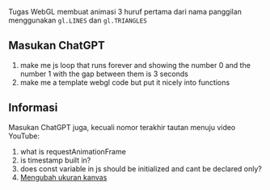 Tugas WebGL membuat animasi 3 huruf pertama dari nama panggilan menggunakan `gl.LINES` dan `gl.TRIANGLES`

## Masukan ChatGPT
1. make me js loop that runs forever and showing the number 0 and the number 1 with the gap between them is 3 seconds
2. make me a template webgl code but put it nicely into functions

## Informasi
Masukan ChatGPT juga, kecuali nomor terakhir tautan menuju video YouTube:
1. what is requestAnimationFrame
2. is timestamp built in?
3. does const variable in js should be initialized and cant be declared only?
4. [Mengubah ukuran kanvas](https://www.youtube.com/watch?v=2MWBDHOEdEU&list=PLPqKsyEGhUnaOdIFLKvdkXAQWD4DoXnFl&index=11&ab_channel=DavidParker)